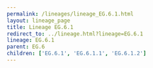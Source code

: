 ```yaml
---
permalink: /lineages/lineage_EG.6.1.html
layout: lineage_page
title: Lineage EG.6.1
redirect_to: ../lineage.html?lineage=EG.6.1
lineage: EG.6.1
parent: EG.6
children: ['EG.6.1', 'EG.6.1.1', 'EG.6.1.2']
---
```

